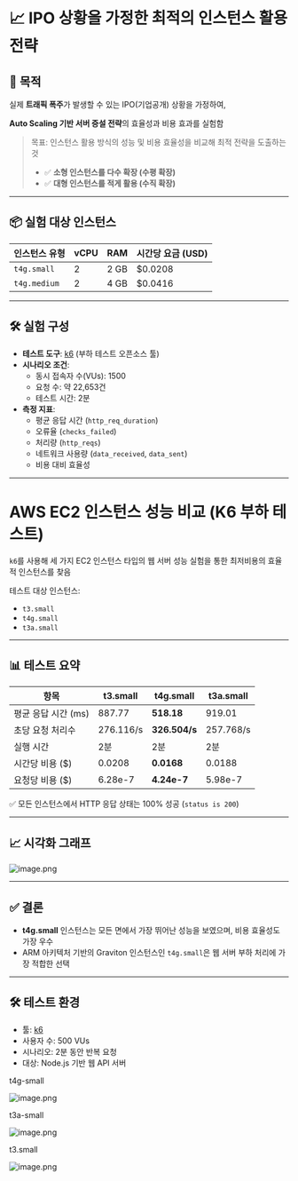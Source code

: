# 📈 IPO 상황을 가정한 최적의 인스턴스 활용 전략

## 🧩 목적

실제 **트래픽 폭주**가 발생할 수 있는 IPO(기업공개) 상황을 가정하여,

**Auto Scaling 기반 서버 증설 전략**의 효율성과 비용 효과를 실험함

> 목표: 인스턴스 활용 방식의 성능 및 비용 효율성을 비교해 최적 전략을 도출하는 것
> 
> - ✅ **소형 인스턴스를 다수 확장 (수평 확장)**
> - ✅ **대형 인스턴스를 적게 활용 (수직 확장)**

---

## 📦 실험 대상 인스턴스

| 인스턴스 유형 | vCPU | RAM | 시간당 요금 (USD) |
| --- | --- | --- | --- |
| `t4g.small` | 2 | 2 GB | $0.0208 |
| `t4g.medium` | 2 | 4 GB | $0.0416 |

---

## 🛠 실험 구성

- **테스트 도구**: [k6](https://k6.io/) (부하 테스트 오픈소스 툴)
- **시나리오 조건**:
    - 동시 접속자 수(VUs): 1500
    - 요청 수: 약 22,653건
    - 테스트 시간: 2분
- **측정 지표**:
    - 평균 응답 시간 (`http_req_duration`)
    - 오류율 (`checks_failed`)
    - 처리량 (`http_reqs`)
    - 네트워크 사용량 (`data_received`, `data_sent`)
    - 비용 대비 효율성

---

# AWS EC2 인스턴스 성능 비교 (K6 부하 테스트)

`k6`를 사용해 세 가지 EC2 인스턴스 타입의 웹 서버 성능 실험을 통한 최저비용의 효율적 인스턴스를 찾음

테스트 대상 인스턴스:

- `t3.small`
- `t4g.small`
- `t3a.small`

---

## 📊 테스트 요약

| 항목 | t3.small | t4g.small | t3a.small |
| --- | --- | --- | --- |
| 평균 응답 시간 (ms) | 887.77 | **518.18** | 919.01 |
| 초당 요청 처리수 | 276.116/s | **326.504/s** | 257.768/s |
| 실행 시간 | 2분 | 2분 | 2분 |
| 시간당 비용 ($) | 0.0208 | **0.0168** | 0.0188 |
| 요청당 비용 ($) | 6.28e-7 | **4.24e-7** | 5.98e-7 |

✅ 모든 인스턴스에서 HTTP 응답 상태는 100% 성공 (`status is 200`)

---

## 📈 시각화 그래프

![image.png](https://isyoudwn.notion.site/image/attachment%3A07db7e6b-9923-4804-9a4d-69a8fc46159c%3Aimage.png?table=block&id=1ec63371-3678-8054-b40a-fe93752b125f&spaceId=ea7f5970-fe44-4506-aa2b-500766ca5b0d&width=1420&userId=&cache=v2)

---

## ✅ 결론

- **t4g.small** 인스턴스는 모든 면에서 가장 뛰어난 성능을 보였으며, 비용 효율성도 가장 우수
- ARM 아키텍처 기반의 Graviton 인스턴스인 `t4g.small`은 웹 서버 부하 처리에 가장 적합한 선택

---

## 🛠 테스트 환경

- 툴: [k6](https://k6.io/)
- 사용자 수: 500 VUs
- 시나리오: 2분 동안 반복 요청
- 대상: Node.js 기반 웹 API 서버

t4g-small

![image.png](https://isyoudwn.notion.site/image/attachment%3A6b151a3a-a3aa-4415-b549-49be49603233%3Aimage.png?table=block&id=1ec63371-3678-8095-b496-ecce45b87f0e&spaceId=ea7f5970-fe44-4506-aa2b-500766ca5b0d&width=1420&userId=&cache=v2)

t3a-small

![image.png](https://isyoudwn.notion.site/image/attachment%3A90e9cad1-452b-4028-a780-aef7b7d50804%3Aimage.png?table=block&id=1ec63371-3678-80d0-bc76-d34ba06042b5&spaceId=ea7f5970-fe44-4506-aa2b-500766ca5b0d&width=1420&userId=&cache=v2)

t3.small

![image.png](https://isyoudwn.notion.site/image/attachment%3Ae90b058d-add0-41da-be64-c74707221fb1%3Aimage.png?table=block&id=1ec63371-3678-80c4-a3aa-cba0a3ba6d4c&spaceId=ea7f5970-fe44-4506-aa2b-500766ca5b0d&width=1420&userId=&cache=v2)
